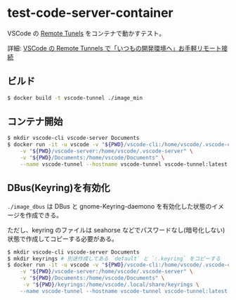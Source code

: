 # test-code-server-container

VSCode の [Remote Tunels](https://code.visualstudio.com/docs/remote/tunnels) をコンテナで動かすテスト。

詳細: [VSCode の Remote Tunnels で「いつもの開発環境へ」お手軽リモート接続](https://zenn.dev/hankei6km/articles/connect-my-machine-via-vscode-remote-tunne)

## ビルド

```sh
$ docker build -t vscode-tunnel ./image_min
```

## コンテナ開始

```sh
$ mkdir vscode-cli vscode-server Documents
$ docker run -it -u vscode -v "${PWD}/vscode-cli:/home/vscode/.vscode-cli" \
    -v "${PWD}/vscode-server:/home/vscode/.vscode-server" \
    -v "${PWD}/Documents:/home/vscode/Documents" \
    --name vscode-tunnel --hostname vscode-tunnel vscode-tunnel:latest
```


## DBus(Keyring)を有効化

`./image_dbus` は DBus と gnome-Keyring-daemono を有効化した状態のイメージを作成できる。

ただし、keyring のファイルは seahorse などでパスワードなし(暗号化しない)状態で作成してコピーする必要がある。

```sh
$ mkdir vscode-cli vscode-server Documents
$ mkdir keyrings # 別途作成してある `default` と `:.keyring` をコピーする
$ docker run -it -u vscode -v "${PWD}/vscode-cli:/home/vscode/.vscode-cli" \
    -v "${PWD}/vscode-server:/home/vscode/.vscode-server" \
    -v "${PWD}/Documents:/home/vscode/Documents" \
     -v "${PWD}/keyrings:/home/vscode/.local/share/keyrings \
    --name vscode-tunnel --hostname vscode-tunnel vscode-tunnel:latest
```
